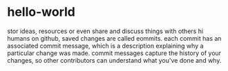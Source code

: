 # hello-world
stor ideas, resources or even share and discuss things with others
hi humans
on github, saved changes are called eommits. each commit has an associated commit message, which is a description explaining why a particular change was made. commit messages capture the history of your changes, so other contributors can understand what you've done and why.
